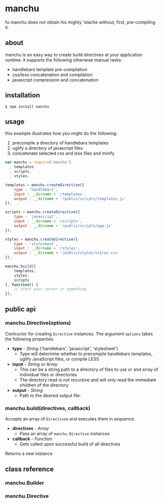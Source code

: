 manchu
======

fu manchu does not obtain his mighty 'stache without, first, pre-compiling it.

## about

manchu is an easy way to create build directives at your application runtime. it supports the following otherwise manual tasks:

* handlebars template pre-compilation
* css/less concatenation and compilation
* javascript compression and concatenation

## installation

	$ npm install manchu

## usage

this example illustrates how you might do the following:

1. precompile a directory of handlebars templates
2. uglify a directory of javascript files
3. concatenate selected css and less files and minify

```javascript
var manchu = require('manchu')
  , templates
  , scripts,
  , styles;

templates = manchu.createDirective({
	type : 'handlebars',
	input : __dirname + '/templates',
	output : __dirname + '/public/scripts/templates.js'
});

scripts = manchu.createDirective({
	type : 'javascript',
	input : __dirname + '/scripts',
	output : __dirname + '/public/scripts/app.js'
});

styles = manchu.createDirective({
	type : 'stylesheet',
	input : __dirname + '/styles',
	output : __dirname + '/public/styles/styles.css'
});

manchu.build([
	templates,
	styles,
	scripts
], function() {
	// start your server or something
});
```

## public api

### manchu.Directive(options)

Contructor for creating `Directive` instances. The argument `options` takes the following properties.

* **type** - *String* ('handlebars', 'javascript', 'stylesheet')
	* Type will determine whether to precompile handlebars templates, uglify JavaScript files, or compile LESS
* **input** - *String* or *Array*
	* This can be a string path to a directory of files to use or and array of individual files or directories
	* The directory read is not recursive and will only read the immediate children of the directory
* **output** - *String*
	* Path to the desired output file.

### manchu.build(directives, callback)

Accepts an array of `Directive`s and executes them in sequence.

* **directives** - *Array*
	* Pass an array of `manchu.Directive` instances
* **callback** - *Function*
	* Gets called upon successful build of all directives

Returns a new instance

## class reference

### manchu.Builder

### manchu.Directive